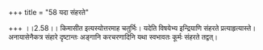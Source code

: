 +++
title = "58 यदा संहरते"

+++
।।2.58।। किमासीत इत्यस्योत्तरमाह चतुर्भिः। यदेति विषयेभ्य इन्द्रियाणि
संहरते प्रत्याहृत्यास्ते। अनायासेनैकत्र संहारे दृष्टान्तः अङ्गानि
करचरणादिनि यथा स्वभावतः कूर्मः संहरते तद्वत्।  
